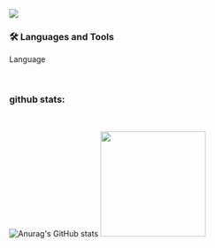 <img src="https://capsule-render.vercel.app/api?type=wave&color=gradient&height=300&section=header&text=ohamin26&fontSize=60" />
<br>

### 🛠 Languages and Tools
<p style="text-center">Language</p>

<br>

### github stats:
<br>

![Anurag's GitHub stats](https://github-readme-stats.vercel.app/api?username=ohamin26&show_icons=true&theme=prussian)
<img style="height:190px" src="https://github-readme-stats.vercel.app/api/top-langs/?username=ohamin26&layout=compact&theme=prussian&hide_border=true" />
